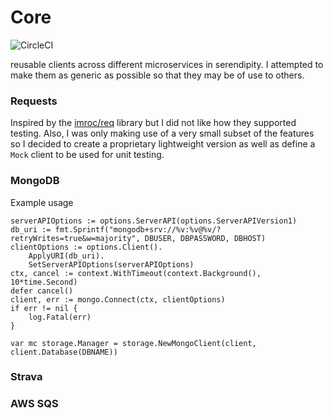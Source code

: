 # Core

![CircleCI](https://circleci.com/gh/serendipity-xyz/common.svg?style=shield)

reusable clients across different microservices in serendipity. I attempted to make them as
generic as possible so that they may be of use to others. 

### Requests
Inspired by the [imroc/req](https://github.com/imroc/req) library but I did not like how they supported testing.
Also, I was only making use of a very small subset of the features so I decided to create a proprietary lightweight version
as well as define a `Mock` client to be used for unit testing.

### MongoDB

Example usage
```golang
serverAPIOptions := options.ServerAPI(options.ServerAPIVersion1)
db_uri := fmt.Sprintf("mongodb+srv://%v:%v@%v/?retryWrites=true&w=majority", DBUSER, DBPASSWORD, DBHOST)
clientOptions := options.Client().
    ApplyURI(db_uri).
    SetServerAPIOptions(serverAPIOptions)
ctx, cancel := context.WithTimeout(context.Background(), 10*time.Second)
defer cancel()
client, err := mongo.Connect(ctx, clientOptions)
if err != nil {
    log.Fatal(err)
}

var mc storage.Manager = storage.NewMongoClient(client, client.Database(DBNAME))
```

### Strava

### AWS SQS

